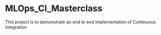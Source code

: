 # MLOps_CI_Masterclass
This project is to demonstrate an end to end implementation of Continuous Integration 
